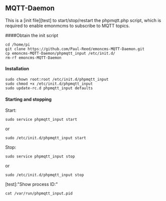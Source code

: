 ## MQTT-Daemon

This is a [init file][test] to start/stop/restart the phpmqtt.php script, which is required to enable emonmcms to subscribe to MQTT topics.

####Obtain the init script

    cd /home/pi
    git clone https://github.com/Paul-Reed/emoncms-MQTT-Daemon.git
    cp emoncms-MQTT-Daemon/phpmqtt_input /etc/init.d/
    rm-rf emoncms-MQTT-Daemon

#### Installation

    sudo chown root:root /etc/init.d/phpmqtt_input
    sudo chmod +x /etc/init.d/phpmqtt_input
    sudo update-rc.d phpmqtt_input defaults

#### Starting and stopping

Start:

    sudo service phpmqtt_input start
    
or

    sudo /etc/init.d/phpmqtt_input start
    
Stop:

    sudo service phpmqtt_input stop
    
or

    sudo /etc/init.d/phpmqtt_input stop
    
[test]:"Show process ID:"

    cat /var/run/phpmqtt_input.pid
